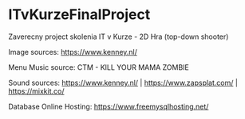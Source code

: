 # ITvKurzeFinalProject
Zaverecny project skolenia IT v Kurze - 2D Hra (top-down shooter)

Image sources: https://www.kenney.nl/

Menu Music source: CTM - KILL YOUR MAMA ZOMBIE

Sound sources: https://www.kenney.nl/ | https://www.zapsplat.com/ | https://mixkit.co/

Database Online Hosting: https://www.freemysqlhosting.net/
